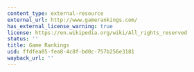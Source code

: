 ```yaml
---
content_type: external-resource
external_url: http://www.gamerankings.com/
has_external_license_warning: true
license: https://en.wikipedia.org/wiki/All_rights_reserved
status: ''
title: Game Rankings
uid: ffdfea85-fea8-4c8f-bd0c-757b256e3181
wayback_url: ''
---
```

